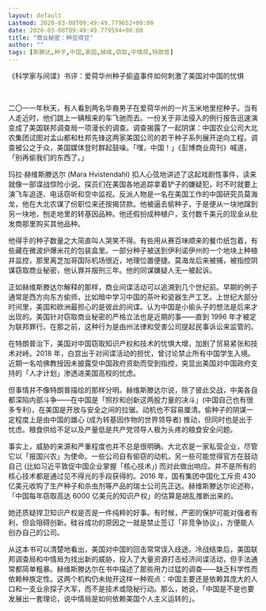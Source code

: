 ```yaml
---
layout: default
Lastmod: 2020-03-08T09:49:49.779652+00:00
date: 2020-03-08T09:49:49.779594+00:00
title: "商业秘密：种豆得豆"
author: ""
tags: [斯滕达,种子,中国,美国,赫维,窃取,中情局,特朗普]
---
```


《科学家与间谍》书评：爱荷华州种子偷盗事件如何刺激了美国对中国的忧惧

​

二〇一一年秋天，有人看到两名华裔男子在爱荷华州的一片玉米地里挖种子。当有人走近时，他们跳上一辆租来的车飞驰而去。一份关于非法侵入的例行报告迅速演变成了美国联邦调查局一项漫长的调查。调查揭露了一起阴谋：中国农业公司大北农集团试图对孟山都和杜邦先锋这两家美国公司的若干种子系列展开逆向工程。调查被公之于众，美国媒体登时群起鼓噪。「嘿，中国！」《彭博商业周刊》喊道，「别再偷我们的东西了。」

玛拉·赫维斯滕达尔 (Mara Hvistendahl) 扣人心弦地讲述了这起戏剧性事件，读来就像一部谍战惊险小说。探员们在美国各地追踪拿着铲子的嫌疑犯，时不时就要上演飞车追逐、电话窃听和空中监视。反派人物是一名在美国工作的中国研究员莫海龙，他在大北农谋了份职位来还按揭贷款。他被逼去偷种子，于是便从一块地蹿到另一块地，刨走地里的转基因品种。他还假扮成种植户，支付数千美元的现金从批发商那里购买其他品种。

他得手的种子数量之大简直叫人哭笑不得。有些用从赛百味顺来的餐巾纸包着，有些藏在微波炉爆米花的包装盒里。一部分种子被送到伊利诺伊州的一个地块上种植并监控，那里离芝加哥国际机场很近，地理位置便捷。莫海龙后来被捕，被指控阴谋窃取商业秘密，他认罪并服刑三年。他的同谋嫌疑人无一被起诉。

正如赫维斯滕达尔解释的那样，商业间谍活动可以追溯到几个世纪前。早期的例子通常是西方向东方偷师，比如暗中学习中国的茶叶和瓷器生产工艺。上世纪大部分时间里，美国和欧洲最担心的是彼此的间谍。认为中国是小偷头子的想法是后来才出现的。美国针对窃取商业秘密的严格立法也是近期的事——直到 1996 年才被定为联邦罪行。在那之前，这种行为是由州法律和受害公司提起民事诉讼来监管的。

在特朗普治下，美国对中国窃取知识产权和技术的忧惧大增，加剧了贸易紧张和技术对峙。2018 年，白宫出于对间谍活动的担忧，曾讨论禁止所有中国学生入境。近期一名哈佛教授因未披露受中国政府资助而受到指控，突显出美国对中国政府支持的「人才计划」渗透进美国高校的忧虑。

但事情并不像特朗普描绘的那样分明。赫维斯滕达尔说，除了彼此交战，中美各自都深陷内部斗争——在中国是「照抄和创新这两股力量的决斗」(中国自己也有很多专利)，在美国是开放与安全之间的拉锯。动机也不容易厘清。偷种子的阴谋一定程度上是由中国的雄心 (成为转基因作物的世界领导者) 推动，但同时也是出于忧虑。粮食供给不足以及产量低是共产党领导人极为头疼的粮食安全问题。

事实上，威胁的来源和严重程度也并不总是很明确。大北农是一家私营企业，尽管它以「报国兴农」为使命。一些公司自有偷窃的动机，另一些可能觉得官方在鼓动自己 (比如习近平敦促中国企业掌握「核心技术」) 而对此做出响应。并不是所有的核心技术都是通过见不得光的手段获得的。2016 年，国有集团中国化工斥资 430 亿美元收购了生产种子和杀虫剂等产品的瑞士公司先正达。赫维斯滕达尔论述称，「中国每年窃取高达 6000 亿美元的知识产权」的估算是胡乱推断出来的。

她还质疑捍卫知识产权是否是一件纯粹的好事。有时候，严密的保护可能对强者有利，但会阻碍创新。硅谷成功的原因之一就是禁止签订「非竞争协议」，方便能人创办自己的公司。

从这本书可以清楚地看出，美国对中国的回击常常误入歧途。冷战结束后，美国联邦调查局和中情局为找出新的威胁，投入了大量资源打击经济间谍活动，但手法通常都简单粗暴。赫维斯滕达尔在书中描述了那些用力过猛的调查——缺乏科学性而依赖种族定性。这两个机构仍未抛开这样一种观点：中国主要还是依赖其庞大的人口和一支业余探子大军，而不是技术或隐秘行动。那么，她说，「中国是不是也要发展出一套理论，说中情局是如何依赖美国个人主义运转的」。

